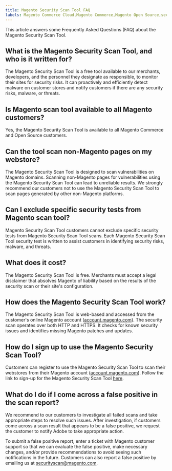 ```yaml
---
title: Magento Security Scan Tool FAQ
labels: Magento Commerce Cloud,Magento Commerce,Magento Open Source,security,FAQ,store,Magento Security Scan Tool,malware,threats
---
```


This article answers some Frequently Asked Questions (FAQ) about the Magento Security Scan Tool.

## What is the Magento Security Scan Tool, and who is it written for?

The Magento Security Scan Tool is a free tool available to our merchants, developers, and the personnel they designate as responsible, to monitor their sites for security risks. It can proactively and efficiently detect malware on customer stores and notify customers if there are any security risks, malware, or threats.

## Is Magento scan tool available to all Magento customers?

Yes, the Magento Security Scan Tool is available to all Magento Commerce and Open Source customers.

## Can the tool scan non-Magento pages on my webstore?

The Magento Security Scan Tool is designed to scan vulnerabilities on Magento domains. Scanning non-Magento pages for vulnerabilities using the Magento Security Scan Tool can lead to unreliable results. We strongly recommend our customers not to use the Magento Security Scan Tool to scan pages generated by other non-Magento platforms.

## Can I exclude specific security tests from Magento scan tool?

Magento Security Scan Tool customers cannot exclude specific security tests from Magento Security Scan Tool scans. Each Magento Security Scan Tool security test is written to assist customers in identifying security risks, malware, and threats.

## What does it cost?

The Magento Security Scan Tool is free. Merchants must accept a legal disclaimer that absolves Magento of liability based on the results of the security scan or their site's configuration.

## How does the Magento Security Scan Tool work?

The Magento Security Scan Tool is web-based and accessed from the customer's online Magento account ([account.magento.com](http://account.magento.com/)). The security scan operates over both HTTP and HTTPS. It checks for known security issues and identifies missing Magento patches and updates.

## How do I sign up to use the Magento Security Scan Tool?

Customers can register to use the Magento Security Scan Tool to scan their webstores from their Magento account ([account.magento.com](http://account.magento.com/)). Follow the link to sign-up for the Magento Security Scan Tool <u>[here](https://account.magento.com/scanner/dashboard/?_ga=2.83981338.267715797.1615821601-2099431409.1611073686)</u>.

## What do I do if I come across a false positive in the scan report?

We recommend to our customers to investigate all failed scans and take appropriate steps to resolve such issues. After investigation, if customers come across a scan result that appears to be a false positive, we request the customer to notify Adobe to take appropriate action.

To submit a false positive report, enter a ticket with Magento customer support so that we can evaluate the false positive, make necessary changes, and/or provide recommendations to avoid seeing such notifications in the future. Customers can also report a false positive by emailing us at <u>[securityscan@magento.com](mailto:securityscan@magento.com)</u>.